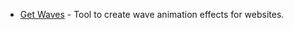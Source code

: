 - [Get Waves](https://getwaves.io/?ref=usniemvuilaptrinh) - Tool to create wave animation effects for websites.
